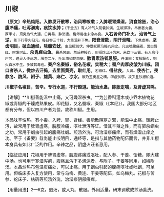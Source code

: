## **川椒**

**〔原文〕辛热纯阳。入肺发汗散寒，治风寒咳嗽；入脾暖胃燥湿，消食除胀，治心腹冷痛，吐泻澼痢，痰饮水肿；**<small>《千金方》有人冷气入阴囊肿满，生椒择净，帛裹著丸囊，厚半寸，须臾热气大通，日再易，肿消瘥。梅师用桂末涂亦良。</small>**入右肾命门补火，治肾气上逆**，<small>能下行导火归元。每日吞三十粒，大能温补下焦。</small>**阳衰溲数，阴汗泄精**。<small>下焦虚寒。</small>**坚齿明目，破血通经，除癥安蚘**，<small>虫见椒则伏，仲景蚘厥乌梅丸用之。凡虫啮腹痛者，面白唇红，时发时止。</small>**杀鬼疰虫鱼**。<small>最杀劳虫。危氏神授丸，川椒炒出汗为末，米饮下三钱。有人病传尸劳，遇异人传此方，服至二斤，吐出虫如蛇而安。</small>**肺胃素热者忌服。**<small>丹溪曰：食椒既久，则火自水中生，多被其毒也。</small>**秦产名秦椒，俗名花椒，实稍大；蜀产肉厚皮皱为川椒。闭口者杀人，微炒去汗捣，去里面黄壳，取红用。**<small>名椒红。</small>**得盐良**。<small>入肾。</small>**使杏仁，畏款冬、防风、附子、雄黄、麻仁、凉水**。<small>椒乃玉衡星之精，辟疫伏邪，故岁旦饮椒柏酒。</small>

**川椒子名椒目，苦辛。专行水道，不行穀道。能治水蛊，除胀定喘，及肾虚耳鸣。**

【讲解】**川椒善能温中止痛，又可燥湿杀虫。**为芸香科灌木或小乔木植物花椒或青椒的干燥成熟果皮。即花椒，又名蜀椒、秦椒（《本经》）。我国大部分地区都有分布，但以四川产者为佳，故称川椒。生用。

本品味辛性热，有小毒。入脾、胃、肾经。善能散阴寒之邪，能温中止痛，暖脾止泻，故常用于脾胃虚寒，脘腹冷痛，呕吐泄泻等证。借其辛辣之性，而有驱杀蛔虫之功，常用于蛔虫引起的腹痛吐蛔。煎汤外洗，可治湿疹瘙痒，而有燥湿止痒之功。至于《备要》载尚能止咳明目，通经等，是指与其他药物配伍而言，并非川椒本身具有如此广泛的作用。辛辣之品，阴虚火旺者忌用。

【临证应用】花椒用于脾胃虚寒，脘腹疼痛或呕吐，配人参、干姜、饴糖，即大建中汤。也可用于寒湿泻痢，腹痛且泻下多泡沫者，与附子、干姜等同用，如椒附汤。本品炒热布包温熨痛处，可以止痛。用于蛔虫引起的腹痛呕吐或吐蛔，可单用。但临床多入复方使用，常与乌梅、黄连、干姜等配伍，如乌梅丸。花椒与苦参、蛇床子、枯矾等煎汤外洗，治湿疹阴部瘙痒。

【用量用法】2—6克，煎汤，或入丸、散服。外用适量，研末调敷或煎汤薰洗。
